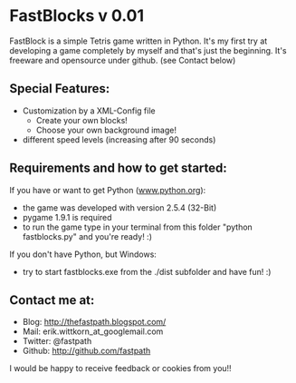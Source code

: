 # FastBlocks v 0.01

FastBlock is a simple Tetris game written in Python. It's my first try at developing a game completely
by myself and that's just the beginning. It's freeware and opensource under github. (see Contact below)

## Special Features:
- Customization by a XML-Config file
	- Create your own blocks!
	- Choose your own background image!
- different speed levels (increasing after 90 seconds)

## Requirements and how to get started:
If you have or want to get Python (www.python.org):

- the game was developed with version 2.5.4 (32-Bit)
- pygame 1.9.1 is required
- to run the game type in your terminal from this folder "python fastblocks.py" and you're ready! :)

If you don't have Python, but Windows:

- try to start fastblocks.exe from the ./dist subfolder and have fun! :)

## Contact me at:
- Blog: http://thefastpath.blogspot.com/
- Mail: erik.wittkorn_at_googlemail.com
- Twitter: @fastpath
- Github: http://github.com/fastpath

I would be happy to receive feedback or cookies from you!!